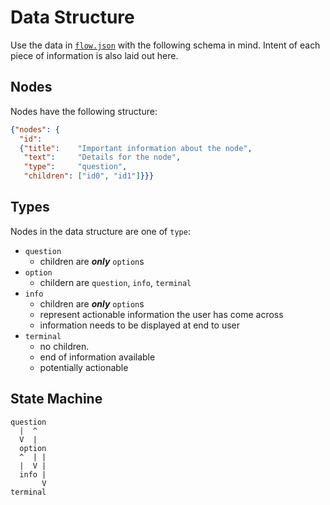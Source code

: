 # Data Structure
Use the data in [`flow.json`](https://github.com/AlexanderMann/clean-slate/blob/master/data/flow.json) with the following schema in mind. Intent of each piece of information is also laid out here.

## Nodes
Nodes have the following structure:

```json
{"nodes": {
  "id":
  {"title":    "Important information about the node",
   "text":     "Details for the node",
   "type":     "question",
   "children": ["id0", "id1"]}}}
```

## Types
Nodes in the data structure are one of `type`:
- `question`
  - children are ***only*** `option`s
- `option`
  - childern are `question`, `info`, `terminal`
- `info`
  - children are ***only*** `option`s
  - represent actionable information the user has come across
  - information needs to be displayed at end to user
- `terminal`
  - no children.
  - end of information available
  - potentially actionable

## State Machine 
```
question
  |  ^
  V  |
  option
  ^  | |
  |  V |
  info |
       V
terminal
```
